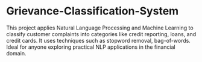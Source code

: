 # Grievance-Classification-System
This project applies Natural Language Processing and Machine Learning to classify customer complaints into categories like credit reporting, loans, and credit cards. It uses techniques such as stopword removal, bag-of-words. Ideal for anyone exploring practical NLP applications in the financial domain.
